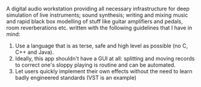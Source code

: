 A digital audio workstation providing all necessary infrastructure for deep simulation of live instruments; sound synthesis; writing and mixing music and rapid black box modelling of stuff like guitar amplifiers and pedals, room reverberations etc. written with the following guidelines that I have in mind:

1. Use a language that is as terse, safe and high level as possible (no C, C++ and Java).
2. Ideally, this app shouldn't have a GUI at all: splitting and moving records to correct one's sloppy playing is routine and can be automated.
3. Let users quickly implement their own effects without the need to learn badly engineered standards (VST is an example)

